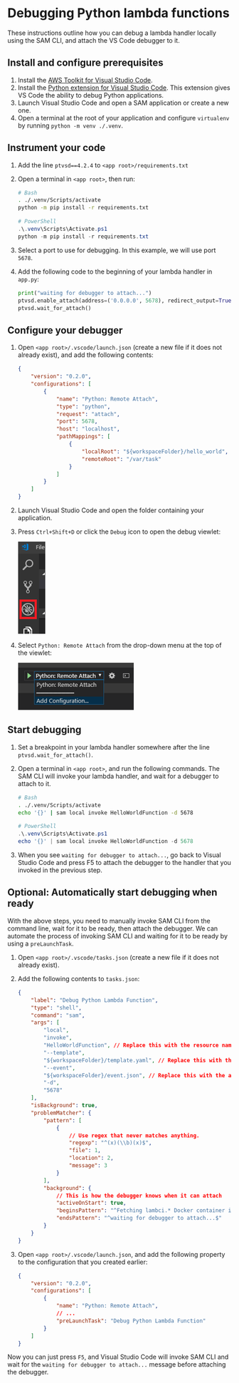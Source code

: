 # Debugging Python lambda functions

These instructions outline how you can debug a lambda handler locally using the SAM CLI, and attach the VS Code debugger to it.

## Install and configure prerequisites

1. Install the [AWS Toolkit for Visual Studio Code](https://github.com/aws/aws-toolkit-vscode#getting-started).
2. Install the [Python extension for Visual Studio Code](https://marketplace.visualstudio.com/items?itemName=ms-python.python). This extension gives VS Code the ability to debug Python applications.
3. Launch Visual Studio Code and open a SAM application or create a new one. <!-- TODO: Link to separate doc with instructions. -->
4. Open a terminal at the root of your application and configure `virtualenv` by running `python -m venv ./.venv`.

## Instrument your code

1. Add the line `ptvsd==4.2.4` to `<app root>/requirements.txt`
2. Open a terminal in `<app root>`, then run:

    ```bash
    # Bash
    . ./.venv/Scripts/activate
    python -m pip install -r requirements.txt
    ```

    ```powershell
    # PowerShell
    .\.venv\Scripts\Activate.ps1
    python -m pip install -r requirements.txt
    ```

3. Select a port to use for debugging. In this example, we will use port `5678`.
4. Add the following code to the beginning of your lambda handler in `app.py`:

    ```python
    print("waiting for debugger to attach...")
    ptvsd.enable_attach(address=('0.0.0.0', 5678), redirect_output=True)
    ptvsd.wait_for_attach()
    ```

## Configure your debugger

1. Open `<app root>/.vscode/launch.json` (create a new file if it does not already exist), and add the following contents:

    ```json
    {
        "version": "0.2.0",
        "configurations": [
            {
                "name": "Python: Remote Attach",
                "type": "python",
                "request": "attach",
                "port": 5678,
                "host": "localhost",
                "pathMappings": [
                    {
                        "localRoot": "${workspaceFolder}/hello_world",
                        "remoteRoot": "/var/task"
                    }
                ]
            }
        ]
    }
    ```

2. Launch Visual Studio Code and open the folder containing your application.
3. Press `Ctrl+Shift+D` or click the `Debug` icon to open the debug viewlet:

    ![Debug Icon](./images/view_debug.png)

4. Select `Python: Remote Attach` from the drop-down menu at the top of the viewlet:

    ![Launch Configuration](./images/select_launch_config.png)

## Start debugging

1. Set a breakpoint in your lambda handler somewhere after the line `ptvsd.wait_for_attach()`.
2. Open a terminal in `<app root>`, and run the following commands. The SAM CLI will invoke your lambda handler, and wait for a debugger to attach to it.

    ```bash
    # Bash
    . ./.venv/Scripts/activate
    echo '{}' | sam local invoke HelloWorldFunction -d 5678
    ```

    ```powershell
    # PowerShell
    .\.venv\Scripts\Activate.ps1
    echo '{}' | sam local invoke HelloWorldFunction -d 5678
    ```

3. When you see `waiting for debugger to attach...`, go back to Visual Studio Code and press F5 to attach the debugger to the handler that you invoked in the previous step.

## Optional: Automatically start debugging when ready

With the above steps, you need to manually invoke SAM CLI from the command line, wait for it to be ready, then attach the debugger. We can automate the process of invoking SAM CLI and waiting for it to be ready by using a `preLaunchTask`.

1. Open `<app root>/.vscode/tasks.json` (create a new file if it does not already exist).
2. Add the following contents to `tasks.json`:

    ```json
    {
        "label": "Debug Python Lambda Function",
        "type": "shell",
        "command": "sam",
        "args": [
            "local",
            "invoke",
            "HelloWorldFunction", // Replace this with the resource name of your lambda function from your Serverless Application template.yaml file
            "--template",
            "${workspaceFolder}/template.yaml", // Replace this with the appropriate workspace-relative path to your Serverless Application template.yaml file
            "--event",
            "${workspaceFolder}/event.json", // Replace this with the appropriate workspace-relative path to your event.json file
            "-d",
            "5678"
        ],
        "isBackground": true,
        "problemMatcher": {
            "pattern": [
                {
                    // Use regex that never matches anything.
                    "regexp": "^(x)(\\b)(x)$",
                    "file": 1,
                    "location": 2,
                    "message": 3
                }
            ],
            "background": {
                // This is how the debugger knows when it can attach
                "activeOnStart": true,
                "beginsPattern": "^Fetching lambci.* Docker container image......$",
                "endsPattern": "^waiting for debugger to attach...$"
            }
        }
    }
    ```

3. Open `<app root>/.vscode/launch.json`, and add the following property to the configuration that you created earlier:

    ```json
    {
        "version": "0.2.0",
        "configurations": [
            {
                "name": "Python: Remote Attach",
                // ...
                "preLaunchTask": "Debug Python Lambda Function"
            }
        ]
    }
    ```

Now you can just press `F5`, and Visual Studio Code will invoke SAM CLI and wait for the `waiting for debugger to attach...` message before attaching the debugger.
